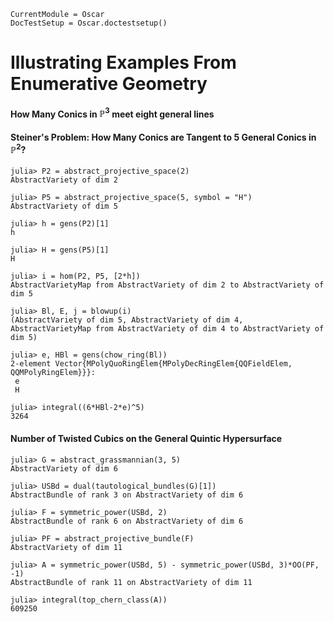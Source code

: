 ```@meta
CurrentModule = Oscar
DocTestSetup = Oscar.doctestsetup()
```

# Illustrating Examples From Enumerative Geometry


#### How Many Conics in $\mathbb P^3$ meet eight general lines


#### Steiner's Problem: How Many Conics are Tangent to 5 General Conics in $\mathbb P^2$?

```jldoctest
julia> P2 = abstract_projective_space(2)
AbstractVariety of dim 2

julia> P5 = abstract_projective_space(5, symbol = "H")
AbstractVariety of dim 5

julia> h = gens(P2)[1]
h

julia> H = gens(P5)[1]
H

julia> i = hom(P2, P5, [2*h])
AbstractVarietyMap from AbstractVariety of dim 2 to AbstractVariety of dim 5

julia> Bl, E, j = blowup(i)
(AbstractVariety of dim 5, AbstractVariety of dim 4, AbstractVarietyMap from AbstractVariety of dim 4 to AbstractVariety of dim 5)

julia> e, HBl = gens(chow_ring(Bl))
2-element Vector{MPolyQuoRingElem{MPolyDecRingElem{QQFieldElem, QQMPolyRingElem}}}:
 e
 H

julia> integral((6*HBl-2*e)^5)
3264

```

#### Number of Twisted Cubics on the General Quintic Hypersurface

```jldoctest
julia> G = abstract_grassmannian(3, 5)
AbstractVariety of dim 6

julia> USBd = dual(tautological_bundles(G)[1])
AbstractBundle of rank 3 on AbstractVariety of dim 6

julia> F = symmetric_power(USBd, 2)
AbstractBundle of rank 6 on AbstractVariety of dim 6

julia> PF = abstract_projective_bundle(F)
AbstractVariety of dim 11

julia> A = symmetric_power(USBd, 5) - symmetric_power(USBd, 3)*OO(PF, -1)
AbstractBundle of rank 11 on AbstractVariety of dim 11

julia> integral(top_chern_class(A))
609250

```






